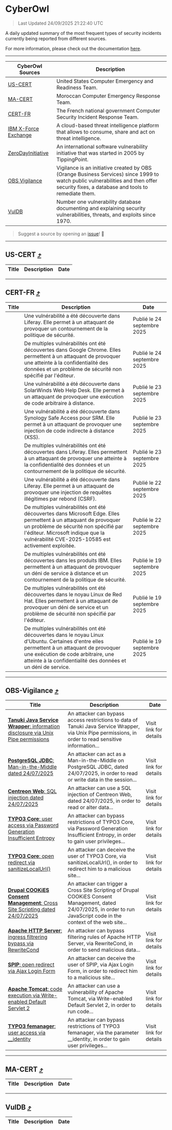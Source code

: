 
 <div id='top'></div>

# CyberOwl

 > Last Updated 24/09/2025 21:22:40 UTC
 
 A daily updated summary of the most frequent types of security incidents currently being reported from different sources.
 
 For more information, please check out the documentation [here](./docs/README.md).
 
 ---
 |CyberOwl Sources|Description|
 |---|---|
 |[US-CERT](#us-cert-arrow_heading_up)|United States Computer Emergency and Readiness Team.|
 |[MA-CERT](#ma-cert-arrow_heading_up)|Moroccan Computer Emergency Response Team.|
 |[CERT-FR](#cert-fr-arrow_heading_up)|The French national government Computer Security Incident Response Team.|
 |[IBM X-Force Exchange](#ibmcloud-arrow_heading_up)|A cloud-based threat intelligence platform that allows to consume, share and act on threat intelligence.|
 |[ZeroDayInitiative](#zerodayinitiative-arrow_heading_up)|An international software vulnerability initiative that was started in 2005 by TippingPoint.|
 |[OBS Vigilance](#obs-vigilance-arrow_heading_up)|Vigilance is an initiative created by OBS (Orange Business Services) since 1999 to watch public vulnerabilities and then offer security fixes, a database and tools to remediate them.|
 |[VulDB](#vuldb-arrow_heading_up)|Number one vulnerability database documenting and explaining security vulnerabilities, threats, and exploits since 1970.|
 
 > Suggest a source by opening an [issue](https://github.com/karimhabush/cyberowl/issues)! :raised_hands:
 ---

## US-CERT [:arrow_heading_up:](#cyberowl)

 |Title|Description|Date|
 |---|---|---|
 
 ---

## CERT-FR [:arrow_heading_up:](#cyberowl)

 |Title|Description|Date|
 |---|---|---|
 |[](https://www.cert.ssi.gouv.fr/avis/CERTFR-2025-AVI-0815/)|Une vulnérabilité a été découverte dans Liferay. Elle permet à un attaquant de provoquer un contournement de la politique de sécurité.|Publié le 24 septembre 2025|
 |[](https://www.cert.ssi.gouv.fr/avis/CERTFR-2025-AVI-0814/)|De multiples vulnérabilités ont été découvertes dans Google Chrome. Elles permettent à un attaquant de provoquer une atteinte à la confidentialité des données et un problème de sécurité non spécifié par l'éditeur.|Publié le 24 septembre 2025|
 |[](https://www.cert.ssi.gouv.fr/avis/CERTFR-2025-AVI-0813/)|Une vulnérabilité a été découverte dans SolarWinds Web Help Desk. Elle permet à un attaquant de provoquer une exécution de code arbitraire à distance.|Publié le 23 septembre 2025|
 |[](https://www.cert.ssi.gouv.fr/avis/CERTFR-2025-AVI-0812/)|Une vulnérabilité a été découverte dans Synology Safe Access pour SRM. Elle permet à un attaquant de provoquer une injection de code indirecte à distance (XSS).|Publié le 23 septembre 2025|
 |[](https://www.cert.ssi.gouv.fr/avis/CERTFR-2025-AVI-0811/)|De multiples vulnérabilités ont été découvertes dans Liferay. Elles permettent à un attaquant de provoquer une atteinte à la confidentialité des données et un contournement de la politique de sécurité.|Publié le 23 septembre 2025|
 |[](https://www.cert.ssi.gouv.fr/avis/CERTFR-2025-AVI-0810/)|Une vulnérabilité a été découverte dans Liferay. Elle permet à un attaquant de provoquer une injection de requêtes illégitimes par rebond (CSRF).|Publié le 22 septembre 2025|
 |[](https://www.cert.ssi.gouv.fr/avis/CERTFR-2025-AVI-0809/)|De multiples vulnérabilités ont été découvertes dans Microsoft Edge. Elles permettent à un attaquant de provoquer un problème de sécurité non spécifié par l'éditeur. Microsoft indique que la vulnérabilité CVE-2025-10585 est activement exploitée.|Publié le 22 septembre 2025|
 |[](https://www.cert.ssi.gouv.fr/avis/CERTFR-2025-AVI-0808/)|De multiples vulnérabilités ont été découvertes dans les produits IBM. Elles permettent à un attaquant de provoquer un déni de service à distance et un contournement de la politique de sécurité.|Publié le 19 septembre 2025|
 |[](https://www.cert.ssi.gouv.fr/avis/CERTFR-2025-AVI-0807/)|De multiples vulnérabilités ont été découvertes dans le noyau Linux de Red Hat. Elles permettent à un attaquant de provoquer un déni de service et un problème de sécurité non spécifié par l'éditeur.|Publié le 19 septembre 2025|
 |[](https://www.cert.ssi.gouv.fr/avis/CERTFR-2025-AVI-0806/)|De multiples vulnérabilités ont été découvertes dans le noyau Linux d'Ubuntu. Certaines d'entre elles permettent à un attaquant de provoquer une exécution de code arbitraire, une atteinte à la confidentialité des données et un déni de service.|Publié le 19 septembre 2025|
 
 ---

## OBS-Vigilance [:arrow_heading_up:](#cyberowl)

 |Title|Description|Date|
 |---|---|---|
 |[<a href="https://vigilance.fr/vulnerability/Tanuki-Java-Service-Wrapper-information-disclosure-via-Unix-Pipe-permissions-48170" class="noirorange"><b>Tanuki Java Service Wrapper</b>: information disclosure via Unix Pipe permissions</a>](https://vigilance.fr/vulnerability/Tanuki-Java-Service-Wrapper-information-disclosure-via-Unix-Pipe-permissions-48170)|An attacker can bypass access restrictions to data of Tanuki Java Service Wrapper, via Unix Pipe permissions, in order to read sensitive information...|Visit link for details|
 |[<a href="https://vigilance.fr/vulnerability/PostgreSQL-JDBC-Man-in-the-Middle-dated-24-07-2025-47790" class="noirorange"><b>PostgreSQL JDBC</b>: Man-in-the-Middle dated 24/07/2025</a>](https://vigilance.fr/vulnerability/PostgreSQL-JDBC-Man-in-the-Middle-dated-24-07-2025-47790)|An attacker can act as a Man-in-the-Middle on PostgreSQL JDBC, dated 24/07/2025, in order to read or write data in the session...|Visit link for details|
 |[<a href="https://vigilance.fr/vulnerability/Centreon-Web-SQL-injection-dated-24-07-2025-47789" class="noirorange"><b>Centreon Web</b>: SQL injection dated 24/07/2025</a>](https://vigilance.fr/vulnerability/Centreon-Web-SQL-injection-dated-24-07-2025-47789)|An attacker can use a SQL injection of Centreon Web, dated 24/07/2025, in order to read or alter data...|Visit link for details|
 |[<a href="https://vigilance.fr/vulnerability/TYPO3-Core-user-access-via-Password-Generation-Insufficient-Entropy-48163" class="noirorange"><b>TYPO3 Core</b>: user access via Password Generation Insufficient Entropy</a>](https://vigilance.fr/vulnerability/TYPO3-Core-user-access-via-Password-Generation-Insufficient-Entropy-48163)|An attacker can bypass restrictions of TYPO3 Core, via Password Generation Insufficient Entropy, in order to gain user privileges...|Visit link for details|
 |[<a href="https://vigilance.fr/vulnerability/TYPO3-Core-open-redirect-via-sanitizeLocalUrl-48161" class="noirorange"><b>TYPO3 Core</b>: open redirect via sanitizeLocalUrl()</a>](https://vigilance.fr/vulnerability/TYPO3-Core-open-redirect-via-sanitizeLocalUrl-48161)|An attacker can deceive the user of TYPO3 Core, via sanitizeLocalUrl(), in order to redirect him to a malicious site...|Visit link for details|
 |[<a href="https://vigilance.fr/vulnerability/Drupal-COOKiES-Consent-Management-Cross-Site-Scripting-dated-24-07-2025-47788" class="noirorange"><b>Drupal COOKiES Consent Management</b>: Cross Site Scripting dated 24/07/2025</a>](https://vigilance.fr/vulnerability/Drupal-COOKiES-Consent-Management-Cross-Site-Scripting-dated-24-07-2025-47788)|An attacker can trigger a Cross Site Scripting of Drupal COOKiES Consent Management, dated 24/07/2025, in order to run JavaScript code in the context of the web site...|Visit link for details|
 |[<a href="https://vigilance.fr/vulnerability/Apache-HTTP-Server-ingress-filtrering-bypass-via-RewriteCond-47787" class="noirorange"><b>Apache HTTP Server</b>: ingress filtrering bypass via RewriteCond</a>](https://vigilance.fr/vulnerability/Apache-HTTP-Server-ingress-filtrering-bypass-via-RewriteCond-47787)|An attacker can bypass filtering rules of Apache HTTP Server, via RewriteCond, in order to send malicious data...|Visit link for details|
 |[<a href="https://vigilance.fr/vulnerability/SPIP-open-redirect-via-Ajax-Login-Form-48152" class="noirorange"><b>SPIP</b>: open redirect via Ajax Login Form</a>](https://vigilance.fr/vulnerability/SPIP-open-redirect-via-Ajax-Login-Form-48152)|An attacker can deceive the user of SPIP, via Ajax Login Form, in order to redirect him to a malicious site...|Visit link for details|
 |[<a href="https://vigilance.fr/vulnerability/Apache-Tomcat-code-execution-via-Write-enabled-Default-Servlet-2-45958" class="noirorange"><b>Apache Tomcat</b>: code execution via Write-enabled Default Servlet 2</a>](https://vigilance.fr/vulnerability/Apache-Tomcat-code-execution-via-Write-enabled-Default-Servlet-2-45958)|An attacker can use a vulnerability of Apache Tomcat, via Write-enabled Default Servlet 2, in order to run code...|Visit link for details|
 |[<a href="https://vigilance.fr/vulnerability/TYPO3-femanager-user-access-via-identity-47778" class="noirorange"><b>TYPO3 femanager</b>: user access via __identity</a>](https://vigilance.fr/vulnerability/TYPO3-femanager-user-access-via-identity-47778)|An attacker can bypass restrictions of TYPO3 femanager, via the parameter __identity, in order to gain user privileges...|Visit link for details|
 
 ---

## MA-CERT [:arrow_heading_up:](#cyberowl)

 |Title|Description|Date|
 |---|---|---|
 
 ---

## VulDB [:arrow_heading_up:](#cyberowl)

 |Title|Description|Date|
 |---|---|---|
 